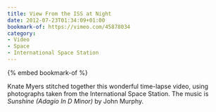 ```yaml
---
title: View From the ISS at Night
date: 2012-07-23T01:34:09+01:00
bookmark-of: https://vimeo.com/45878034
category:
- Video
- Space
- International Space Station
---
```

{% embed bookmark-of %}

Knate Myers stitched together this wonderful time-lapse video, using photographs taken from the International Space Station. The music is <cite>Sunshine (Adagio In D Minor)</cite> by John Murphy.
